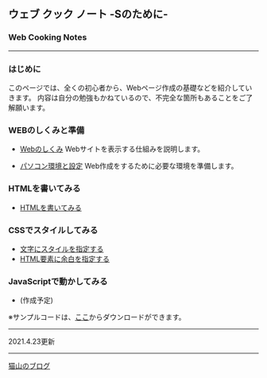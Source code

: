 ## ウェブ クック ノート  -Sのために-
### Web Cooking Notes

---

### はじめに

このページでは、全くの初心者から、Webページ作成の基礎などを紹介していきます。
内容は自分の勉強もかねているので、不完全な箇所もあることをご了解願います。

### WEBのしくみと準備

- [Webのしくみ](docs/shikumi.html) Webサイトを表示する仕組みを説明します。

- [パソコン環境と設定](docs/setting.html) Web作成をするために必要な環境を準備します。

### HTMLを書いてみる

- [HTMLを書いてみる](docs/html_is.md) 

### CSSでスタイルしてみる

- [文字にスタイルを指定する](docs/css_text.md)
- [HTML要素に余白を指定する](docs/css_boxmodel.md) 


### JavaScriptで動かしてみる

- (作成予定)

※サンプルコードは、[ここ](https://github.com/TTS2141/imository)からダウンロードができます。

---

2021.4.23更新

---

[猫山のブログ](https://tts2141.github.io/blog/)
